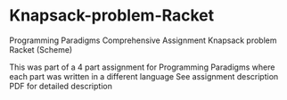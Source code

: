 # Knapsack-problem-Racket
Programming Paradigms Comprehensive Assignment Knapsack problem Racket (Scheme)

This was part of a 4 part assignment for Programming Paradigms where each part was written in a different language
See assignment description PDF for detailed description
